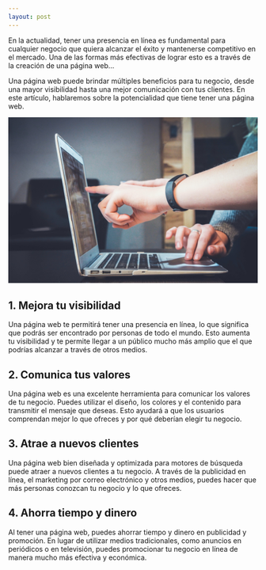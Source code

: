 ```yaml
---
layout: post
---
```


En la actualidad, tener una presencia en línea es fundamental para cualquier negocio que quiera alcanzar el éxito y mantenerse competitivo en el mercado. Una de las formas más efectivas de lograr esto es a través de la creación de una página web...

Una página web puede brindar múltiples beneficios para tu negocio, desde una mayor visibilidad hasta una mejor comunicación con tus clientes. En este artículo, hablaremos sobre la potencialidad que tiene tener una página web.

![](assets/images/post_images/john-schnobrich.jpg)

## 1. Mejora tu visibilidad
Una página web te permitirá tener una presencia en línea, lo que significa que podrás ser encontrado por personas de todo el mundo. Esto aumenta tu visibilidad y te permite llegar a un público mucho más amplio que el que podrías alcanzar a través de otros medios.

## 2. Comunica tus valores
Una página web es una excelente herramienta para comunicar los valores de tu negocio. Puedes utilizar el diseño, los colores y el contenido para transmitir el mensaje que deseas. Esto ayudará a que los usuarios comprendan mejor lo que ofreces y por qué deberían elegir tu negocio.

## 3. Atrae a nuevos clientes
Una página web bien diseñada y optimizada para motores de búsqueda puede atraer a nuevos clientes a tu negocio. A través de la publicidad en línea, el marketing por correo electrónico y otros medios, puedes hacer que más personas conozcan tu negocio y lo que ofreces.

## 4. Ahorra tiempo y dinero
Al tener una página web, puedes ahorrar tiempo y dinero en publicidad y promoción. En lugar de utilizar medios tradicionales, como anuncios en periódicos o en televisión, puedes promocionar tu negocio en línea de manera mucho más efectiva y económica.
